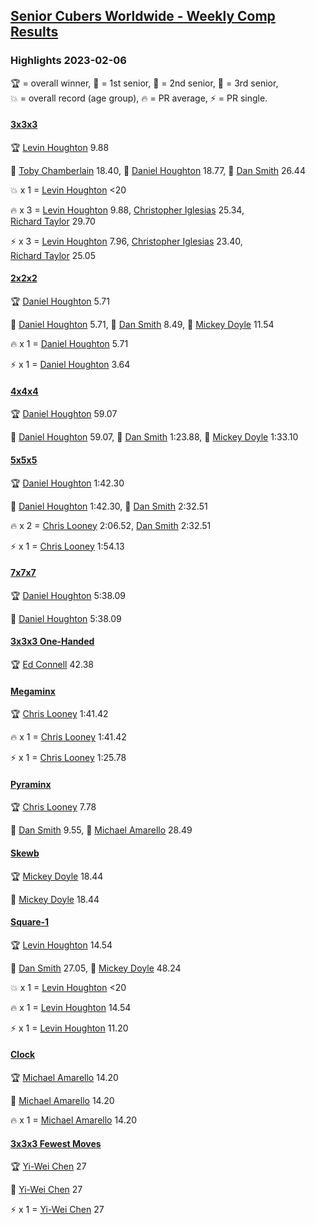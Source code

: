 <style>table {white-space: nowrap;}</style>
<link rel="stylesheet" type="text/css" href="/scw-comp/css/flags.css" />

## [Senior Cubers Worldwide - Weekly Comp Results](/scw-comp/results/)
### Highlights 2023-02-06

<span style="white-space: nowrap;">🏆 = overall winner</span>, <span style="white-space: nowrap;">🥇 = 1st senior</span>, <span style="white-space: nowrap;">🥈 = 2nd senior</span>, <span style="white-space: nowrap;">🥉 = 3rd senior</span>, <span style="white-space: nowrap;">💥 = overall record (age group)</span>, <span style="white-space: nowrap;">🔥 = PR average</span>, <span style="white-space: nowrap;">⚡ = PR single</span>.

#### [3x3x3](333.md)

<span style="white-space: nowrap;">🏆 [Levin Houghton](../../persons/levin_houghton/333.md) 9.88</span>

<span style="white-space: nowrap;">🥇 [Toby Chamberlain](../../persons/toby_chamberlain/333.md) 18.40</span>, <span style="white-space: nowrap;">🥈 [Daniel Houghton](../../persons/daniel_houghton/333.md) 18.77</span>, <span style="white-space: nowrap;">🥉 [Dan Smith](../../persons/dan_smith/333.md) 26.44</span>

💥 x 1 = <span style="white-space: nowrap;">[Levin Houghton](../../persons/levin_houghton/333.md) <20</span>

🔥 x 3 = <span style="white-space: nowrap;">[Levin Houghton](../../persons/levin_houghton/333.md) 9.88</span>, <span style="white-space: nowrap;">[Christopher Iglesias](../../persons/christopher_iglesias/333.md) 25.34</span>, <span style="white-space: nowrap;">[Richard Taylor](../../persons/richard_taylor/333.md) 29.70</span>

⚡ x 3 = <span style="white-space: nowrap;">[Levin Houghton](../../persons/levin_houghton/333.md) 7.96</span>, <span style="white-space: nowrap;">[Christopher Iglesias](../../persons/christopher_iglesias/333.md) 23.40</span>, <span style="white-space: nowrap;">[Richard Taylor](../../persons/richard_taylor/333.md) 25.05</span>

#### [2x2x2](222.md)

<span style="white-space: nowrap;">🏆 [Daniel Houghton](../../persons/daniel_houghton/222.md) 5.71</span>

<span style="white-space: nowrap;">🥇 [Daniel Houghton](../../persons/daniel_houghton/222.md) 5.71</span>, <span style="white-space: nowrap;">🥈 [Dan Smith](../../persons/dan_smith/222.md) 8.49</span>, <span style="white-space: nowrap;">🥉 [Mickey Doyle](../../persons/mickey_doyle/222.md) 11.54</span>

🔥 x 1 = <span style="white-space: nowrap;">[Daniel Houghton](../../persons/daniel_houghton/222.md) 5.71</span>

⚡ x 1 = <span style="white-space: nowrap;">[Daniel Houghton](../../persons/daniel_houghton/222.md) 3.64</span>

#### [4x4x4](444.md)

<span style="white-space: nowrap;">🏆 [Daniel Houghton](../../persons/daniel_houghton/444.md) 59.07</span>

<span style="white-space: nowrap;">🥇 [Daniel Houghton](../../persons/daniel_houghton/444.md) 59.07</span>, <span style="white-space: nowrap;">🥈 [Dan Smith](../../persons/dan_smith/444.md) 1:23.88</span>, <span style="white-space: nowrap;">🥉 [Mickey Doyle](../../persons/mickey_doyle/444.md) 1:33.10</span>

#### [5x5x5](555.md)

<span style="white-space: nowrap;">🏆 [Daniel Houghton](../../persons/daniel_houghton/555.md) 1:42.30</span>

<span style="white-space: nowrap;">🥇 [Daniel Houghton](../../persons/daniel_houghton/555.md) 1:42.30</span>, <span style="white-space: nowrap;">🥈 [Dan Smith](../../persons/dan_smith/555.md) 2:32.51</span>

🔥 x 2 = <span style="white-space: nowrap;">[Chris Looney](../../persons/chris_looney/555.md) 2:06.52</span>, <span style="white-space: nowrap;">[Dan Smith](../../persons/dan_smith/555.md) 2:32.51</span>

⚡ x 1 = <span style="white-space: nowrap;">[Chris Looney](../../persons/chris_looney/555.md) 1:54.13</span>

#### [7x7x7](777.md)

<span style="white-space: nowrap;">🏆 [Daniel Houghton](../../persons/daniel_houghton/777.md) 5:38.09</span>

<span style="white-space: nowrap;">🥇 [Daniel Houghton](../../persons/daniel_houghton/777.md) 5:38.09</span>

#### [3x3x3 One-Handed](333oh.md)

<span style="white-space: nowrap;">🏆 [Ed Connell](../../persons/ed_connell/333oh.md) 42.38</span>

#### [Megaminx](minx.md)

<span style="white-space: nowrap;">🏆 [Chris Looney](../../persons/chris_looney/minx.md) 1:41.42</span>

🔥 x 1 = <span style="white-space: nowrap;">[Chris Looney](../../persons/chris_looney/minx.md) 1:41.42</span>

⚡ x 1 = <span style="white-space: nowrap;">[Chris Looney](../../persons/chris_looney/minx.md) 1:25.78</span>

#### [Pyraminx](pyram.md)

<span style="white-space: nowrap;">🏆 [Chris Looney](../../persons/chris_looney/pyram.md) 7.78</span>

<span style="white-space: nowrap;">🥇 [Dan Smith](../../persons/dan_smith/pyram.md) 9.55</span>, <span style="white-space: nowrap;">🥈 [Michael Amarello](../../persons/michael_amarello/pyram.md) 28.49</span>

#### [Skewb](skewb.md)

<span style="white-space: nowrap;">🏆 [Mickey Doyle](../../persons/mickey_doyle/skewb.md) 18.44</span>

<span style="white-space: nowrap;">🥇 [Mickey Doyle](../../persons/mickey_doyle/skewb.md) 18.44</span>

#### [Square-1](sq1.md)

<span style="white-space: nowrap;">🏆 [Levin Houghton](../../persons/levin_houghton/sq1.md) 14.54</span>

<span style="white-space: nowrap;">🥇 [Dan Smith](../../persons/dan_smith/sq1.md) 27.05</span>, <span style="white-space: nowrap;">🥈 [Mickey Doyle](../../persons/mickey_doyle/sq1.md) 48.24</span>

💥 x 1 = <span style="white-space: nowrap;">[Levin Houghton](../../persons/levin_houghton/sq1.md) <20</span>

🔥 x 1 = <span style="white-space: nowrap;">[Levin Houghton](../../persons/levin_houghton/sq1.md) 14.54</span>

⚡ x 1 = <span style="white-space: nowrap;">[Levin Houghton](../../persons/levin_houghton/sq1.md) 11.20</span>

#### [Clock](clock.md)

<span style="white-space: nowrap;">🏆 [Michael Amarello](../../persons/michael_amarello/clock.md) 14.20</span>

<span style="white-space: nowrap;">🥇 [Michael Amarello](../../persons/michael_amarello/clock.md) 14.20</span>

🔥 x 1 = <span style="white-space: nowrap;">[Michael Amarello](../../persons/michael_amarello/clock.md) 14.20</span>

#### [3x3x3 Fewest Moves](333fm.md)

<span style="white-space: nowrap;">🏆 [Yi-Wei Chen](../../persons/yi_wei_chen/333fm.md) 27</span>

<span style="white-space: nowrap;">🥇 [Yi-Wei Chen](../../persons/yi_wei_chen/333fm.md) 27</span>

⚡ x 1 = <span style="white-space: nowrap;">[Yi-Wei Chen](../../persons/yi_wei_chen/333fm.md) 27</span>


<!-- Global site tag (gtag.js) - Google Analytics -->
<script async src="https://www.googletagmanager.com/gtag/js?id=UA-86348435-3"></script>
<script>window.dataLayer = window.dataLayer || []; function gtag() {dataLayer.push(arguments);} gtag('js', new Date()); gtag('config', 'UA-86348435-3');</script>
